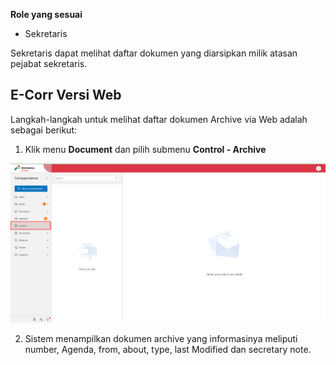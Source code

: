 **Role yang sesuai**

- Sekretaris

Sekretaris dapat melihat daftar dokumen yang diarsipkan milik atasan pejabat sekretaris. 

## **E-Corr Versi Web**

Langkah-langkah untuk melihat daftar dokumen Archive via Web adalah sebagai berikut:

1. Klik menu **Document** dan pilih submenu **Control - Archive**

![gambar](DocumentControl/DC_Web/AG4.png)

2. Sistem menampilkan dokumen archive yang informasinya meliputi number, Agenda, from, about, type, last Modified dan secretary note.
